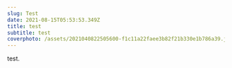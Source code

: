 ```yaml
---
slug: Test
date: 2021-08-15T05:53:53.349Z
title: test
subtitle: test
coverphoto: /assets/2021040822505600-f1c11a22faee3b82f21b330e1b786a39.jpg
---
```

test.